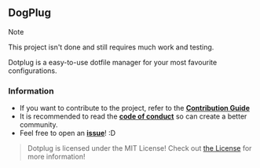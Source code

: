 ## DogPlug

> [!NOTE]
> This project isn't done and still requires much work and testing.

Dotplug is a easy-to-use dotfile manager for your most favourite configurations.

### Information

- If you want to contribute to the project, refer to the [**Contribution Guide**](https://github.com/calishu/dotplug/tree/main/.github/CONTRIBUTING.md)
- It is recommended to read the [**code of conduct**](https://github.com/calishu/dotplug/tree/main/.github/CODE_OF_CONDUCT.md) so can create a better community.
- Feel free to open an [**issue**](https://github.com/calishu/dotplug/issues)! :D

> Dotplug is licensed under the MIT License! Check out [the License](https://github.com/calishu/dotplug/tree/main/LICENSE) for more information!
